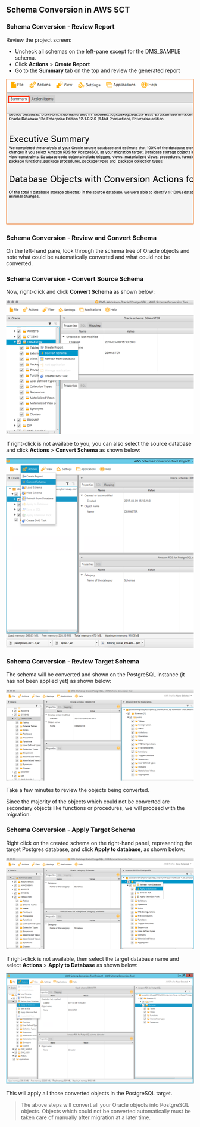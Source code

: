 ## Schema Conversion in AWS SCT

### Schema Conversion - Review Report

Review the project screen:

- Uncheck all schemas on the left-pane except for the DMS_SAMPLE schema.
- Click **Actions** > **Create Report**
- Go to the **Summary** tab on the top and review the generated report

![Schema Conversion - Review Conversion Report](images/step/aws_sct_convert_schema/schema-summary.png)

### Schema Conversion - Review and Convert Schema

On the left-hand pane, look through the schema tree of Oracle objects and note what could be automatically converted and what could not be converted.

### Schema Conversion - Convert Source Schema

Now, right-click and click **Convert Schema** as shown below:

![Schema Conversion - Source Apply (via right-click)](images/step/aws_sct_convert_schema/convert-schema-click.png)

If right-click is not availabe to you, you can also select the source database and click **Actions** > **Convert Schema** as shown below:

![Schema Conversion - Source Apply (via Actions)](images/step/aws_sct_convert_schema/convert-schema-actions.png)

### Schema Conversion - Review Target Schema

The schema will be converted and shown on the PostgreSQL instance (it has not been applied yet) as shown below:

![Schema Conversion - Target Review](images/step/aws_sct_convert_schema/convert-schema-target.png)

Take a few minutes to review the objects being converted.

Since the majority of the objects which could not be converted are secondary objects like functions or procedures, we will proceed with the migration.

### Schema Conversion - Apply Target Schema

Right click on the created schema on the right-hand panel, representing the target Postgres database, and click **Apply to database**, as shown below:

![Schema Conversion - Target Apply (via right-click)](images/step/aws_sct_convert_schema/convert-schema-target-apply.png)

If right-click is not available, then select the target database name and select **Actions** > **Apply to Database** as shown below:

![Schema Conversion - Target Apply (via Actions)](images/step/aws_sct_convert_schema/convert-schema-target-actions.png)

This will apply all those converted objects in the PostgreSQL target.

> The above steps will convert all your Oracle objects into PostgreSQL objects. Objects which could not be converted automatically must be taken care of manually after migration at a later time.